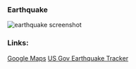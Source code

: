 ### Earthquake 



![earthquake screenshot](/Users/Moussia/Desktop/earthquake_screenshot.png) 

### Links:

[Google Maps](https://www.google.com/maps/place/770+Eastern+Pkwy,+Brooklyn,+NY+11213/@40.6690733,-73.9453796,17z/data=!3m1!4b1!4m6!3m5!1s0x89c25b78c76258cd:0xb9a79f9ecded5617!8m2!3d40.6690693!4d-73.9428047!16s%2Fg%2F11c5pt8fy4?entry=ttu)
[US Gov Earthquake Tracker](https://www.usgs.gov/programs/earthquake-hazards/earthquakes)

